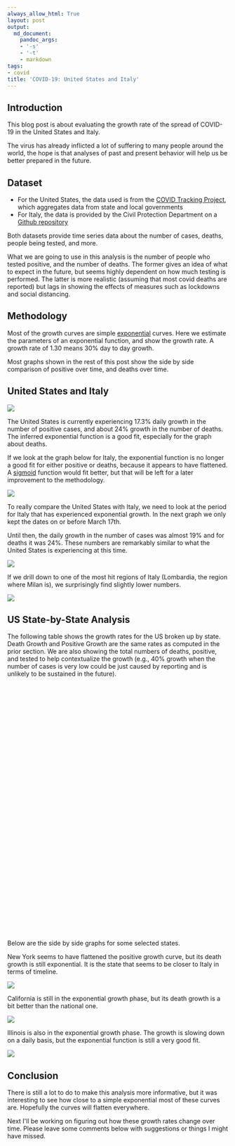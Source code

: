 ```yaml
---
always_allow_html: True
layout: post
output:
  md_document:
    pandoc_args:
    - '-s'
    - '-t'
    - markdown
tags:
- covid
title: 'COVID-19: United States and Italy'
---
```


Introduction
------------

This blog post is about evaluating the growth rate of the spread of
COVID-19 in the United States and Italy.

The virus has already inflicted a lot of suffering to many people around
the world, the hope is that analyses of past and present behavior will
help us be better prepared in the future.

Dataset
-------

-   For the United States, the data used is from the [COVID Tracking
    Project](https://covidtracking.com/), which aggregates data from
    state and local governments
-   For Italy, the data is provided by the Civil Protection Department
    on a [Github repository](https://github.com/pcm-dpc/COVID-19)

Both datasets provide time series data about the number of cases,
deaths, people being tested, and more.

What we are going to use in this analysis is the number of people who
tested positive, and the number of deaths. The former gives an idea of
what to expect in the future, but seems highly dependent on how much
testing is performed. The latter is more realistic (assuming that most
covid deaths are reported) but lags in showing the effects of measures
such as lockdowns and social distancing.

Methodology
-----------

Most of the growth curves are simple
[exponential](https://en.wikipedia.org/wiki/Exponential_function)
curves. Here we estimate the parameters of an exponential function, and
show the growth rate. A growth rate of 1.30 means 30% day to day growth.

Most graphs shown in the rest of this post show the side by side
comparison of positive over time, and deaths over time.

United States and Italy
-----------------------

![](/assets/covid/unnamed-chunk-2-1.png)

The United States is currently experiencing 17.3% daily growth in the
number of positive cases, and about 24% growth in the number of deaths.
The inferred exponential function is a good fit, especially for the
graph about deaths.

If we look at the graph below for Italy, the exponential function is no
longer a good fit for either positive or deaths, because it appears to
have flattened. A
[sigmoid](https://en.wikipedia.org/wiki/Sigmoid_function) function would
fit better, but that will be left for a later improvement to the
methodology.

![](/assets/covid/unnamed-chunk-3-1.png)

To really compare the United States with Italy, we need to look at the
period for Italy that has experienced exponential growth. In the next
graph we only kept the dates on or before March 17th.

Until then, the daily growth in the number of cases was almost 19% and
for deaths it was 24%. These numbers are remarkably similar to what the
United States is experiencing at this time.

![](/assets/covid/unnamed-chunk-4-1.png)

If we drill down to one of the most hit regions of Italy (Lombardia, the
region where Milan is), we surprisingly find slightly lower numbers.

![](/assets/covid/unnamed-chunk-5-1.png)

US State-by-State Analysis
--------------------------

The following table shows the growth rates for the US broken up by
state. Death Growth and Positive Growth are the same rates as computed
in the prior section. We are also showing the total numbers of deaths,
positive, and tested to help contextualize the growth (e.g., 40% growth
when the number of cases is very low could be just caused by reporting
and is unlikely to be sustained in the future).

<!--html_preserve-->
<div id="htmlwidget_container">

<div id="htmlwidget-0acbb9b4a24f2a854007" class="datatables html-widget"
style="width:100%;height:500px;">

</div>

</div>

<script type="application/json" data-for="htmlwidget-0acbb9b4a24f2a854007">{"x":{"filter":"none","extensions":["FixedColumns","FixedHeader"],"data":[["1","2","3","4","5","6","7","8","9","10","11","12","13","14","15","16","17","18","19","20","21","22","23","24","25","26","27","28","29","30","31","32","33","34","35","36","37","38","39","40","41","42","43","44","45","46","47","48","49","50","51","52","53"],["HI","AL","NC","NJ","NM","MD","KY","CT","MA","TN","IL","NY","RI","MI","WI","ME","PA","PR","IN","NV","FL","DC","MN","TX","OH","IA","KS","AZ","CO","NH","OK","MS","NE","DE","LA","UT","SC","VA","GA","GU","WV","CA","AR","MO","MT","AK","ID","OR","ND","VT","WA","SD","MP"],[1.5514,1.3459,1.3165,1.315,1.3036,1.2964,1.2799,1.2768,1.2757,1.2735,1.2668,1.2617,1.2617,1.2592,1.2555,1.2496,1.2464,1.2419,1.2418,1.2385,1.238,1.2378,1.2358,1.2336,1.2312,1.2228,1.2226,1.2184,1.2179,1.212,1.2113,1.2074,1.2026,1.2013,1.1983,1.1961,1.1899,1.1897,1.1848,1.1844,1.1819,1.1774,1.1741,1.1528,1.15,1.1456,1.1303,1.1252,1.1248,1.1145,1.0903,1.0574,0],[1.142,1.1294,1.1503,1.2006,1.1565,1.1972,1.1761,1.202,1.1892,1.1456,1.1773,1.1521,1.1546,1.0929,1.1364,1.1189,1.2197,1.2256,1.2081,1.1713,1.1922,1.1738,1.115,1.1958,1.1727,1.1582,1.177,1.1558,1.1612,1.1595,1.2009,1.1443,1.1817,1.1639,1.2279,1.1439,1.1814,1.1963,1.1774,1.0939,1.1555,1.1648,1.0968,1.1971,1.0996,1.1171,1.2524,1.1408,1.1168,1.1425,1.1091,1.1831,0],[3,43,24,846,10,53,37,165,216,43,243,3565,17,540,56,10,136,18,116,46,191,21,24,105,102,14,21,52,111,7,42,35,6,14,409,8,40,52,201,4,2,276,14,24,5,5,10,26,3,20,345,2,1],[319,1580,2402,34124,495,3125,831,5276,11736,3321,10357,113704,806,16395,2112,456,10017,452,3953,1742,11111,902,865,6110,3739,786,698,2019,4173,540,1159,1455,321,593,12496,1428,1917,2407,6160,93,282,12026,743,2291,265,171,1013,999,186,461,7934,212,8],[12278,10853,38773,75356,15632,25610,15572,22029,68800,41391,53581,283621,6390,53800,25971,6544,70030,4186,19800,16163,103348,6438,25423,63751,41871,10240,7578,27160,22071,7599,2521,6588,5389,6467,58498,28043,18314,21552,26294,565,7686,126700,10370,24905,6177,6040,8870,17534,6207,5844,83567,5225,33]],"container":"<table class=\"display\">\n  <thead>\n    <tr>\n      <th> <\/th>\n      <th>State<\/th>\n      <th>Death Growth<\/th>\n      <th>Positive Growth<\/th>\n      <th>Deaths<\/th>\n      <th>Positive<\/th>\n      <th>Tested<\/th>\n    <\/tr>\n  <\/thead>\n<\/table>","options":{"scrollX":true,"paging":true,"fixedHeader":true,"sorting":true,"columnDefs":[{"className":"dt-right","targets":[2,3,4,5,6]},{"orderable":false,"targets":0}],"order":[],"autoWidth":false,"orderClasses":false}},"evals":[],"jsHooks":[]}</script>
<script type="application/htmlwidget-sizing" data-for="htmlwidget-0acbb9b4a24f2a854007">{"viewer":{"width":"100%","height":350,"padding":15,"fill":false},"browser":{"width":"100%","height":500,"padding":40,"fill":false}}</script>
<!--/html_preserve-->
<br><br><br><br> Below are the side by side graphs for some selected
states.

New York seems to have flattened the positive growth curve, but its
death growth is still exponential. It is the state that seems to be
closer to Italy in terms of timeline.

![](/assets/covid/unnamed-chunk-7-1.png)

California is still in the exponential growth phase, but its death
growth is a bit better than the national one.

![](/assets/covid/unnamed-chunk-8-1.png)

Illinois is also in the exponential growth phase. The growth is slowing
down on a daily basis, but the exponential function is still a very good
fit.

![](/assets/covid/unnamed-chunk-9-1.png)

Conclusion
----------

There is still a lot to do to make this analysis more informative, but
it was interesting to see how close to a simple exponential most of
these curves are. Hopefully the curves will flatten everywhere.

Next I'll be working on figuring out how these growth rates change over
time. Please leave some comments below with suggestions or things I
might have missed.
